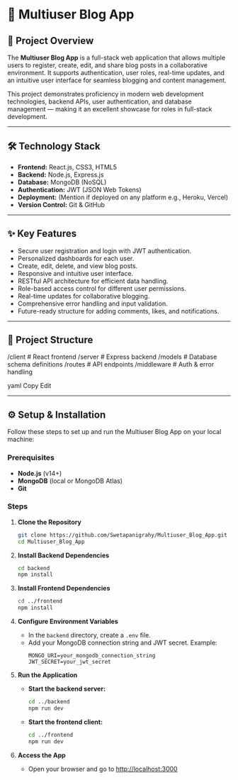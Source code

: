 # 🚀 Multiuser Blog App

## 📌 Project Overview
The **Multiuser Blog App** is a full-stack web application that allows multiple users to register, create, edit, and share blog posts in a collaborative environment. It supports authentication, user roles, real-time updates, and an intuitive user interface for seamless blogging and content management.

This project demonstrates proficiency in modern web development technologies, backend APIs, user authentication, and database management — making it an excellent showcase for roles in full-stack development.

---

## 🛠️ Technology Stack
- **Frontend:** React.js, CSS3, HTML5
- **Backend:** Node.js, Express.js
- **Database:** MongoDB (NoSQL)
- **Authentication:** JWT (JSON Web Tokens)
- **Deployment:** (Mention if deployed on any platform e.g., Heroku, Vercel)
- **Version Control:** Git & GitHub

---

## ✨ Key Features
- Secure user registration and login with JWT authentication.
- Personalized dashboards for each user.
- Create, edit, delete, and view blog posts.
- Responsive and intuitive user interface.
- RESTful API architecture for efficient data handling.
- Role-based access control for different user permissions.
- Real-time updates for collaborative blogging.
- Comprehensive error handling and input validation.
- Future-ready structure for adding comments, likes, and notifications.


---

## 📂 Project Structure
/client # React frontend
/server # Express backend
/models # Database schema definitions
/routes # API endpoints
/middleware # Auth & error handling

yaml
Copy
Edit

---


## ⚙️ Setup & Installation

Follow these steps to set up and run the Multiuser Blog App on your local machine:

### Prerequisites
- **Node.js** (v14+)
- **MongoDB** (local or MongoDB Atlas)
- **Git**

### Steps

1. **Clone the Repository**
    ```bash
    git clone https://github.com/Swetapanigrahy/Multiuser_Blog_App.git
    cd Multiuser_Blog_App
    ```

2. **Install Backend Dependencies**
    ```bash
    cd backend
    npm install
    ```

3. **Install Frontend Dependencies**
    ```bash
    cd ../frontend
    npm install
    ```

4. **Configure Environment Variables**
    - In the `backend` directory, create a `.env` file.
    - Add your MongoDB connection string and JWT secret. Example:
      ```env
      MONGO_URI=your_mongodb_connection_string
      JWT_SECRET=your_jwt_secret
      ```

5. **Run the Application**
    - **Start the backend server:**
      ```bash
      cd ../backend
      npm run dev
      ```
    - **Start the frontend client:**
      ```bash
      cd ../frontend
      npm run dev
      ```

6. **Access the App**
    - Open your browser and go to [http://localhost:3000](http://localhost:3000)


